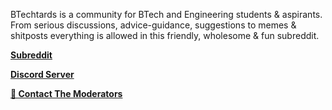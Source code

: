 BTechtards is a community for BTech and Engineering students & aspirants. From serious discussions, advice-guidance, suggestions to memes & shitposts everything is allowed in this friendly, wholesome & fun subreddit.

[**Subreddit**](https://github.com/r/BTechtards)

[**Discord Server**](https://discord.gg/z5v9gszwKX)

[**📨 Contact The Moderators**](https://www.reddit.com/message/compose?to=/r/Btechtards) 





